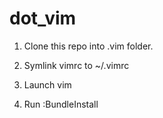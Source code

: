 dot_vim
=======

1. Clone this repo into .vim folder. 

2. Symlink vimrc to ~/.vimrc

3. Launch vim

4.  Run :BundleInstall
